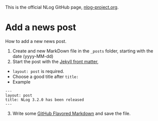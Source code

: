 This is the official NLog GitHub page, [nlog-project.org](http://nlog-project.org/).

Add a news post 
===
How to add a new news post.

1. Create and new MarkDown file in the `_posts` folder, starting with the date (yyyy-MM-dd)
2. Start the post with the [Jekyll front matter](http://jekyllrb.com/docs/frontmatter/), 
  * `layout: post` is required. 
  * Choose a good title after `title:`
  * Example
   ```
   ---
   layout: post
   title: NLog 3.2.0 has been released
   ---
   ```
3. Write some [GitHub Flavored Markdown](https://help.github.com/articles/github-flavored-markdown/) and save the file. 
